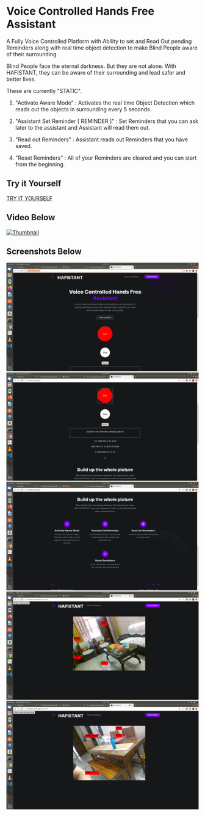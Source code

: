 # Voice Controlled Hands Free Assistant

A Fully Voice Controlled Platform with Ability to set and Read Out pending Reminders along with real time object detection to make Blind People aware of their surrounding.

Blind People face the eternal darkness. But they are not alone. With HAFISTANT, they can be aware of their surrounding and lead safer and better lives.

These are currently "STATIC".

1. "Activate Aware Mode" : Activates the real time Object Detection which reads out the objects in surrounding every 5 seconds.

2. "Assistant Set Reminder [ REMINDER ]" : Set Reminders that you can ask later to the assistant and Assistant will read them out.

3. "Read out Reminders" : Assistant reads out Reminders that you have saved.

4. "Reset Reminders" : All of your Reminders are cleared and you can start from the beginning.

## Try it Yourself
[TRY IT YOURSELF](https://hafistant.netlify.app/)

## Video Below
[![Thumbnail](https://img.youtube.com/vi/H-M6rFMxidw/0.jpg)](https://www.youtube.com/watch?v=H-M6rFMxidw)


## Screenshots Below
![Home Page](https://raw.githubusercontent.com/shadowshot-x/HAFISTANT/master/screenshots/Screenshot%20from%202021-02-21%2017-55-59.png)
![Voice Control](https://raw.githubusercontent.com/shadowshot-x/HAFISTANT/master/screenshots/Screenshot%20from%202021-02-21%2017-56-50.png)
![Commands](https://raw.githubusercontent.com/shadowshot-x/HAFISTANT/master/screenshots/Screenshot%20from%202021-02-21%2017-56-54.png)
![Object Detection Demo 1](https://raw.githubusercontent.com/shadowshot-x/HAFISTANT/master/screenshots/Screenshot%20from%202021-02-21%2017-58-44.png)
![Object Detection Demo 2](https://raw.githubusercontent.com/shadowshot-x/HAFISTANT/master/screenshots/Screenshot%20from%202021-02-21%2017-59-06.png)
